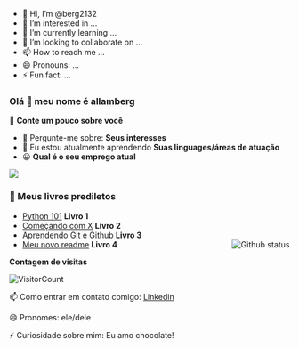 - 👋 Hi, I’m @berg2132
- 👀 I’m interested in ...
- 🌱 I’m currently learning ...
- 💞️ I’m looking to collaborate on ...
- 📫 How to reach me ...
- 😄 Pronouns: ...
- ⚡ Fun fact: ...

<!---
berg2132/berg2132 is a ✨ special ✨ repository because its `README.md` (this file) appears on your GitHub profile.
You can click the Preview link to take a look at your changes.
--->
### Olá 👋 meu nome é allamberg


🔭 <strong>Conte um pouco sobre você</strong>

- 💬 Pergunte-me sobre: <strong>Seus interesses</strong>
- 🌱 Eu estou atualmente aprendendo <strong>Suas linguages/áreas de atuação</strong>
- 😀 <strong>Qual é o seu emprego atual </strong>

<img src="https://github-profile-trophy.vercel.app/?username=Duduxs&theme=dracula&column=3&margin-w=15&margin-h=15%20(https://github.com/Duduxs/github-profile-trophy)(https://github.com/Duduxs/github-profile-trophy (https://github.com/Duduxs/github-profile-trophy)">

<h3>📖 Meus livros prediletos</h3>

- [Python 101](#) <strong>Livro 1</strong>
- [Começando com X](#) <strong>Livro 2</strong>
- [Aprendendo Git e Github](#) <strong>Livro 3</strong>
- [Meu novo readme](#) <strong>Livro 4</strong>
  <a href="SEU_SITE_PESSOAL_AQUI">
  <img align="right" src="https://github-readme-stats.vercel.app/api?username=Duduxs&show_icons=true&theme=radical" alt="Github status" />
  </a>

**Contagem de visitas**

![VisitorCount](https://profile-counter.glitch.me/{Duduxs}/count.svg)

📫 Como entrar em contato comigo: [Linkedin](https://www.linkedin.com/in/SEU_LINKEDIN_AQUI/)

😄 Pronomes: ele/dele

⚡ Curiosidade sobre mim: Eu amo chocolate!
